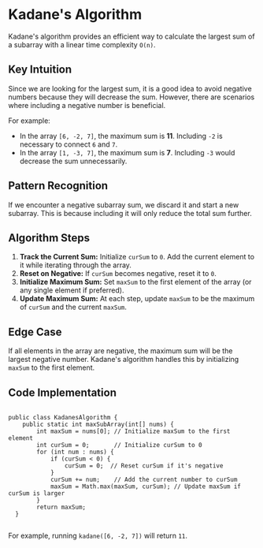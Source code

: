 <body>
    <h1>Kadane's Algorithm</h1>
    <p>Kadane's algorithm provides an efficient way to calculate the largest sum of a subarray with a linear time complexity <code>O(n)</code>.</p>

  <h2>Key Intuition</h2>
  <p>
      Since we are looking for the largest sum, it is a good idea to avoid negative numbers because they will decrease the sum. 
      However, there are scenarios where including a negative number is beneficial. 
  </p>
  <div class="highlight">
      <p>For example:</p>
      <ul>
          <li>In the array <code>[6, -2, 7]</code>, the maximum sum is <b>11</b>. Including <code>-2</code> is necessary to connect <code>6</code> and <code>7</code>.</li>
          <li>In the array <code>[1, -3, 7]</code>, the maximum sum is <b>7</b>. Including <code>-3</code> would decrease the sum unnecessarily.</li>
      </ul>
  </div>

  <h2>Pattern Recognition</h2>
  <p>
      If we encounter a negative subarray sum, we discard it and start a new subarray. This is because including it will only reduce the total sum further.
  </p>

  <h2>Algorithm Steps</h2>
  <ol>
      <li>
          <b>Track the Current Sum:</b> Initialize <code>curSum</code> to <code>0</code>. Add the current element to it while iterating through the array.
      </li>
      <li>
          <b>Reset on Negative:</b> If <code>curSum</code> becomes negative, reset it to <code>0</code>.
      </li>
      <li>
          <b>Initialize Maximum Sum:</b> Set <code>maxSum</code> to the first element of the array (or any single element if preferred).
      </li>
      <li>
          <b>Update Maximum Sum:</b> At each step, update <code>maxSum</code> to be the maximum of <code>curSum</code> and the current <code>maxSum</code>.
      </li>
  </ol>

  <h2>Edge Case</h2>
  <p>If all elements in the array are negative, the maximum sum will be the largest negative number. Kadane's algorithm handles this by initializing <code>maxSum</code> to the first element.</p>

  <h2>Code Implementation</h2>
    <pre><code>
public class KadanesAlgorithm {
    public static int maxSubArray(int[] nums) {
        int maxSum = nums[0]; // Initialize maxSum to the first element
        int curSum = 0;       // Initialize curSum to 0
        for (int num : nums) {
            if (curSum < 0) {
                curSum = 0;  // Reset curSum if it's negative
            }
            curSum += num;    // Add the current number to curSum
            maxSum = Math.max(maxSum, curSum); // Update maxSum if curSum is larger
        }
        return maxSum;
  }
  </code></pre>
  <p>For example, running <code>kadane([6, -2, 7])</code> will return <code>11</code>.</p>
</body>
